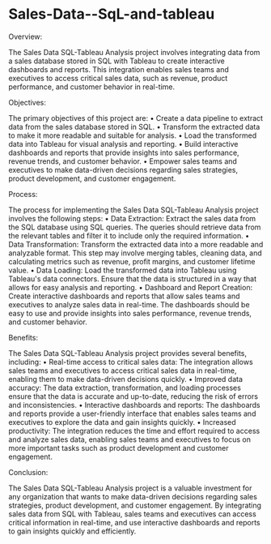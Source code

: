 # Sales-Data--SqL-and-tableau

Overview:

The Sales Data SQL-Tableau Analysis project involves integrating data from a sales database stored in SQL with Tableau to create interactive dashboards and reports. This integration enables sales teams and executives to access critical sales data, such as revenue, product performance, and customer behavior in real-time.

Objectives:

The primary objectives of this project are:
• Create a data pipeline to extract data from the sales database stored in SQL.
• Transform the extracted data to make it more readable and suitable for analysis.
• Load the transformed data into Tableau for visual analysis and reporting.
• Build interactive dashboards and reports that provide insights into sales performance, revenue trends, and customer behavior.
• Empower sales teams and executives to make data-driven decisions regarding sales strategies, product development, and customer engagement.

Process:

The process for implementing the Sales Data SQL-Tableau Analysis project involves the following steps:
• Data Extraction: Extract the sales data from the SQL database using SQL queries. The queries should retrieve data from the relevant tables and filter it to include only the required information.
• Data Transformation: Transform the extracted data into a more readable and analyzable format. This step may involve merging tables, cleaning data, and calculating metrics such as revenue, profit margins, and customer lifetime value.
• Data Loading: Load the transformed data into Tableau using Tableau's data connectors. Ensure that the data is structured in a way that allows for easy analysis and reporting.
• Dashboard and Report Creation: Create interactive dashboards and reports that allow sales teams and executives to analyze sales data in real-time. The dashboards should be easy to use and provide insights into sales performance, revenue trends, and customer behavior.

Benefits:

The Sales Data SQL-Tableau Analysis project provides several benefits, including:
• Real-time access to critical sales data: The integration allows sales teams and executives to access critical sales data in real-time, enabling them to make data-driven decisions quickly.
• Improved data accuracy: The data extraction, transformation, and loading processes ensure that the data is accurate and up-to-date, reducing the risk of errors and inconsistencies.
• Interactive dashboards and reports: The dashboards and reports provide a user-friendly interface that enables sales teams and executives to explore the data and gain insights quickly.
• Increased productivity: The integration reduces the time and effort required to access and analyze sales data, enabling sales teams and executives to focus on more important tasks such as product development and customer engagement.

Conclusion:

The Sales Data SQL-Tableau Analysis project is a valuable investment for any organization that wants to make data-driven decisions regarding sales strategies, product development, and customer engagement. By integrating sales data from SQL with Tableau, sales teams and executives can access critical information in real-time, and use interactive dashboards and reports to gain insights quickly and efficiently.
